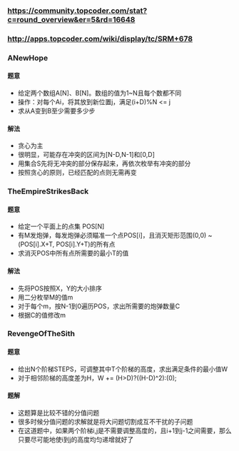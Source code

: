 ### https://community.topcoder.com/stat?c=round_overview&er=5&rd=16648
### http://apps.topcoder.com/wiki/display/tc/SRM+678

### ANewHope 

#### 题意
* 给定两个数组A[N]、B[N]。数组的值为1~N且每个数都不同
* 操作：对每个Ai，将其放到新位置j，满足(i+D)%N <= j
* 求从A变到B至少需要多少步

#### 解法
* 贪心为主
* 很明显，可能存在冲突的区间为[N-D,N-1]和[0,D]
* 用集合S先将无冲突的部分保存起来，再依次枚举有冲突的部分
* 按照贪心的原则，已经匹配的点则无需再变

### TheEmpireStrikesBack

#### 题意
* 给定一个平面上的点集 POS[N]
* 有M发炮弹，每发炮弹必须瞄准一个点POS[i]，且消灭矩形范围(0,0) ~ (POS[i].X+T, POS[i].Y+T)的所有点
* 求消灭POS中所有点所需要的最小T的值

#### 解法
* 先将POS按照X，Y的大小排序
* 用二分枚举M的值m
* 对于每个m，按N-1到0遍历POS，求出所需要的炮弹数量C
* 根据C的值修改m

### RevengeOfTheSith

#### 题意
* 给出N个阶梯STEPS，可调整其中T个阶梯的高度，求出满足条件的最小值W
* 对于相邻阶梯的高度差为H，W += (H>D)?((H-D)^2):(0);

#### 题解
* 这题算是比较不错的分值问题
* 很多时候分值问题的求解就是将大问题切割成互不干扰的子问题
* 在这道题中，如果两个阶梯i,j是不需要调整高度的，且i+1到j-1之间需要，那么只要尽可能地使i到j的高度均匀递增就好了
